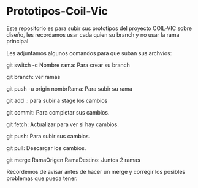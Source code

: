 # Prototipos-Coil-Vic
Este repositorio es para subir sus prototipos del proyecto COIL-VIC sobre diseño, les recordamos usar cada quien su branch y no usar la rama principal

Les adjuntamos algunos comandos para que suban sus archvios:

git switch -c Nombre rama: Para crear su branch

git branch: ver ramas

git push -u origin nombrRama: Para subir su rama

git add .: para subir a stage los cambios

git commit: Para completar sus cambios.

git fetch: Actualizar para ver si hay cambios.

git push: Para subir sus cambios.

git pull: Descargar los cambios.

git merge RamaOrigen RamaDestino: Juntos 2 ramas

Recordemos de avisar antes de hacer un merge y corregir los posibles problemas que pueda tener. 
